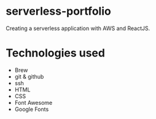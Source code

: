 # serverless-portfolio
Creating a serverless application with AWS and ReactJS.

# Technologies used
* Brew
* git & github
* ssh
* HTML
* CSS
* Font Awesome
* Google Fonts
